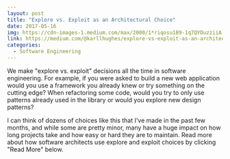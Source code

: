 ```yaml
---
layout: post
title: "Explore vs. Exploit as an Architectural Choice"
date: 2017-05-16
img: https://cdn-images-1.medium.com/max/2000/1*riqosu1B9-1q7QYDuzziiA.jpeg
link: https://medium.com/@karllhughes/explore-vs-exploit-as-an-architectural-choice-e8893667b2f0
categories:
  - Software Engineering
---
```

We make "explore vs. exploit" decisions all the time in software engineering. For example, if you were asked to build a new web application would you use a framework you already knew or try something on the cutting edge? When refactoring some code, would you try to only use patterns already used in the library or would you explore new design patterns?

I can think of dozens of choices like this that I’ve made in the past few months, and while some are pretty minor, many have a huge impact on how long projects take and how easy or hard they are to maintain. Read more about how software architects use explore and exploit choices by clicking "Read More" below.
